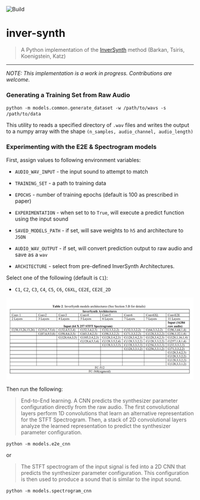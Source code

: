 ![Build](https://github.com/crodriguez1a/inver-synth/workflows/Build/badge.svg?branch=master)

# inver-synth
> A Python implementation of the [InverSynth](https://arxiv.org/abs/1812.06349) method (Barkan, Tsiris, Koenigstein, Katz)

---

*NOTE: This implementation is a work in progress. Contributions are welcome.*

### Generating a Training Set from Raw Audio

```
python -m models.common.generate_dataset -w /path/to/wavs -s /path/to/data
```

This utility to reads a specified directory of `.wav` files and writes the output to a numpy array
  with the shape `(n_samples, audio_channel, audio_length)`

### Experimenting with the E2E & Spectrogram models

First, assign values to following environment variables:

- `AUDIO_WAV_INPUT` - the input sound to attempt to match

- `TRAINING_SET` - a path to training data

- `EPOCHS` - number of training epochs (default is 100 as prescribed in paper)

- `EXPERIMENTATION` - when set to to `True`, will execute a predict function using the input sound

- `SAVED_MODELS_PATH` - if set, will save weights to `h5` and architecture to `JSON`

- `AUDIO_WAV_OUTPUT` - if set, will convert prediction output to raw audio and save as a `wav`

- `ARCHITECTURE` - select from pre-defined InverSynth Architectures.

Select one of the following (default is `C1`):

- `C1`, `C2`, `C3`, `C4`, `C5`, `C6`, `C6XL`, `CE2E`, `CE2E_2D`

![workflow](docs/img/architectures.png "Mimimun, Maximum")

Then run the following:

>  End-to-End learning. A CNN predicts the synthesizer parameter configuration directly from the raw audio. The first
convolutional layers perform 1D convolutions that learn an alternative representation for the STFT Spectrogram. Then, a
stack of 2D convolutional layers analyze the learned representation to predict the synthesizer parameter configuration.

```
python -m models.e2e_cnn
```

or

>  The STFT spectrogram of the input signal is fed into a 2D CNN that predicts the
synthesizer parameter configuration. This configuration is then used to produce a sound that is similar to the input sound.

```
python -m models.spectrogram_cnn
```
